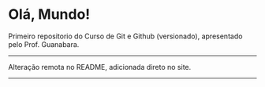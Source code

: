 # Olá, Mundo!
 Primeiro repositorio do Curso de Git e Github (versionado), apresentado pelo Prof. Guanabara.
 ______________________________________________________
 Alteração remota no README, adicionada direto no site.
 ______________________________________________________
 
